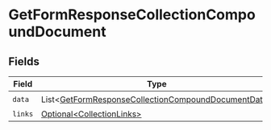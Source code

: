 # GetFormResponseCollectionCompoundDocument


## Fields

| Field                                                                                                                            | Type                                                                                                                             | Required                                                                                                                         | Description                                                                                                                      |
| -------------------------------------------------------------------------------------------------------------------------------- | -------------------------------------------------------------------------------------------------------------------------------- | -------------------------------------------------------------------------------------------------------------------------------- | -------------------------------------------------------------------------------------------------------------------------------- |
| `data`                                                                                                                           | List\<[GetFormResponseCollectionCompoundDocumentData](../../models/components/GetFormResponseCollectionCompoundDocumentData.md)> | :heavy_check_mark:                                                                                                               | N/A                                                                                                                              |
| `links`                                                                                                                          | [Optional\<CollectionLinks>](../../models/components/CollectionLinks.md)                                                         | :heavy_minus_sign:                                                                                                               | N/A                                                                                                                              |